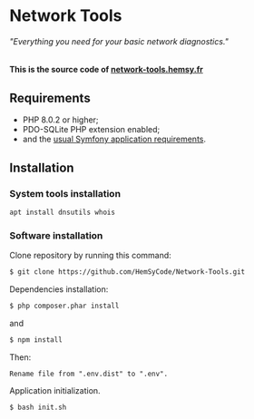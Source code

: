 # Network Tools #

###### "Everything you need for your basic network diagnostics."

#### This is the source code of [network-tools.hemsy.fr](http://network-tools.hemsy.fr/)

Requirements
------------

* PHP 8.0.2 or higher;
* PDO-SQLite PHP extension enabled;
* and the [usual Symfony application requirements](https://symfony.com/doc/current/setup.html#technical-requirements).

Installation
------------

### System tools installation
```bash
apt install dnsutils whois 
```

### Software installation

Clone repository by running this command:

```bash
$ git clone https://github.com/HemSyCode/Network-Tools.git
```

Dependencies installation:
```bash
$ php composer.phar install
```
and
```bash
$ npm install
```
Then:
```
Rename file from ".env.dist" to ".env".
```

Application initialization.
```bash
$ bash init.sh
```
